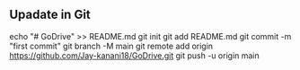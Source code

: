 ## Upadate in Git
echo "# GoDrive" >> README.md
git init
git add README.md
git commit -m "first commit"
git branch -M main
git remote add origin https://github.com/Jay-kanani18/GoDrive.git
git push -u origin main